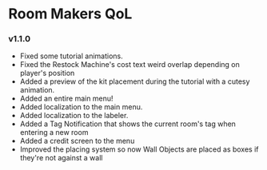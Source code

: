 # Room Makers QoL

### v1.1.0

+ Fixed some tutorial animations.
+ Fixed the Restock Machine's cost text weird overlap depending on player's position
+ Added a preview of the kit placement during the tutorial with a cutesy animation.
+ Added an entire main menu!
+ Added localization to the main menu.
+ Added localization to the labeler.
+ Added a Tag Notification that shows the current room's tag when entering a new room
+ Added a credit screen to the menu
+ Improved the placing system so now Wall Objects are placed as boxes if they're not against a wall